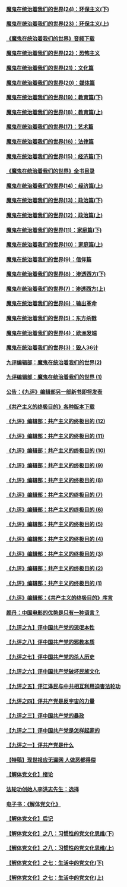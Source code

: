 #### [魔鬼在统治着我们的世界(24)：环保主义(下)](../pages/nsc422/n10695307.md?t=10060022) 

#### [魔鬼在统治着我们的世界(23)：环保主义(上)](../pages/nsc422/n10688613.md?t=10060022) 

#### [《魔鬼在统治着我们的世界》音频下载](../pages/nsc422/n10635553.md?t=10060022) 

#### [魔鬼在统治着我们的世界(22)：恐怖主义](../pages/nsc422/n10614727.md?t=10060022) 

#### [魔鬼在统治着我们的世界(21)：文化篇](../pages/nsc422/n10597706.md?t=10060022) 

#### [魔鬼在统治着我们的世界(20)：媒体篇](../pages/nsc422/n10586579.md?t=10060022) 

#### [魔鬼在统治着我们的世界(19)：教育篇(下)](../pages/nsc422/n10564808.md?t=10060022) 

#### [魔鬼在统治着我们的世界(18)：教育篇(上)](../pages/nsc422/n10526970.md?t=10060022) 

#### [魔鬼在统治着我们的世界(17)：艺术篇](../pages/nsc422/n10499093.md?t=10060022) 

#### [魔鬼在统治着我们的世界(16)：法律篇](../pages/nsc422/n10485969.md?t=10060022) 

#### [魔鬼在统治着我们的世界(15)：经济篇(下)](../pages/nsc422/n10469975.md?t=10060022) 

#### [《魔鬼在统治着我们的世界》全书目录](../pages/nsc422/n10464261.md?t=10060022) 

#### [魔鬼在统治着我们的世界(14)：经济篇(上)](../pages/nsc422/n10457370.md?t=10060022) 

#### [魔鬼在统治着我们的世界(13)：政治篇(下)](../pages/nsc422/n10448270.md?t=10060022) 

#### [魔鬼在统治着我们的世界(12)：政治篇(上)](../pages/nsc422/n10444576.md?t=10060022) 

#### [魔鬼在统治着我们的世界(11)：家庭篇(下)](../pages/nsc422/n10440961.md?t=10060022) 

#### [魔鬼在统治着我们的世界(10)：家庭篇(上)](../pages/nsc422/n10435448.md?t=10060022) 

#### [魔鬼在统治着我们的世界(9)：信仰篇](../pages/nsc422/n10432159.md?t=10060022) 

#### [魔鬼在统治着我们的世界(8)：渗透西方(下)](../pages/nsc422/n10429603.md?t=10060022) 

#### [魔鬼在统治着我们的世界(7)：渗透西方(上)](../pages/nsc422/n10426013.md?t=10060022) 

#### [魔鬼在统治着我们的世界(6)：输出革命](../pages/nsc422/n10421536.md?t=10060022) 

#### [魔鬼在统治着我们的世界(5)：东方杀戮](../pages/nsc422/n10417707.md?t=10060022) 

#### [魔鬼在统治着我们的世界(4)：欧洲发端](../pages/nsc422/n10414890.md?t=10060022) 

#### [魔鬼在统治着我们的世界(3)：毁人36计](../pages/nsc422/n10411583.md?t=10060022) 

#### [九评编辑部：魔鬼在统治着我们的世界(2)](../pages/nsc422/n10410036.md?t=10060022) 

#### [九评编辑部：魔鬼在统治着我们的世界 (1)](../pages/nsc422/n10406825.md?t=10060022) 

#### [公告：《九评》编辑部另一部新书即将发表](../pages/nsc422/n10405104.md?t=10060022) 

#### [《共产主义的终极目的》各种版本下载](../pages/nsc422/n10022138.md?t=10060022) 

#### [《九评》编辑部：共产主义的终极目的 (12)](../pages/nsc422/n9933272.md?t=10060022) 

#### [《九评》编辑部：共产主义的终极目的 (11)](../pages/nsc422/n9924973.md?t=10060022) 

#### [《九评》编辑部：共产主义的终极目的 (10)](../pages/nsc422/n9920883.md?t=10060022) 

#### [《九评》编辑部：共产主义的终极目的 (9)](../pages/nsc422/n9916363.md?t=10060022) 

#### [《九评》编辑部：共产主义的终极目的 (8)](../pages/nsc422/n9912488.md?t=10060022) 

#### [《九评》编辑部：共产主义的终极目的 (7)](../pages/nsc422/n9901176.md?t=10060022) 

#### [《九评》编辑部：共产主义的终极目的 (6)](../pages/nsc422/n9899359.md?t=10060022) 

#### [《九评》编辑部：共产主义的终极目的 (5)](../pages/nsc422/n9893174.md?t=10060022) 

#### [《九评》编辑部：共产主义的终极目的 (4)](../pages/nsc422/n9891246.md?t=10060022) 

#### [《九评》编辑部：共产主义的终极目的 (3)](../pages/nsc422/n9879879.md?t=10060022) 

#### [《九评》编辑部：共产主义的终极目的 (2)](../pages/nsc422/n9876205.md?t=10060022) 

#### [《九评》编辑部：共产主义的终极目的 (1)](../pages/nsc422/n9865857.md?t=10060022) 

#### [《九评》编辑部：《共产主义的终极目的》序言](../pages/nsc422/n9862666.md?t=10060022) 

#### [颜丹：中国电影的优势是只有一种语言？](../pages/nsc422/n9583062.md?t=10060022) 

#### [【九评之九】评中国共产党的流氓本性](../pages/nsc422/n737542.md?t=10060022) 

#### [【九评之八】评中国共产党的邪教本质](../pages/nsc422/n735942.md?t=10060022) 

#### [【九评之七】评中国共产党的杀人历史](../pages/nsc422/n733806.md?t=10060022) 

#### [【九评之六】评中国共产党破坏民族文化](../pages/nsc422/n731667.md?t=10060022) 

#### [【九评之五】评江泽民与中共相互利用迫害法轮功](../pages/nsc422/n730058.md?t=10060022) 

#### [【九评之四】评共产党是反宇宙的力量](../pages/nsc422/n727814.md?t=10060022) 

#### [【九评之三】评中国共产党的暴政](../pages/nsc422/n725597.md?t=10060022) 

#### [【九评之二】评中国共产党是怎样起家的](../pages/nsc422/n723946.md?t=10060022) 

#### [【九评之一】评共产党是什么](../pages/nsc422/n722529.md?t=10060022) 

#### [【特稿】现世报应无漏网 人做恶都得偿](../pages/nsc422/n4215167.md?t=10060022) 

#### [【解体党文化】绪论](../pages/nsc422/n1449356.md?t=10060022) 

#### [法轮功创始人李洪志先生：选择](../pages/nsc422/n3580738.md?t=10060022) 

#### [电子书：《解体党文化》](../pages/nsc422/n1573484.md?t=10060022) 

#### [【解体党文化】后记](../pages/nsc422/n1531999.md?t=10060022) 

#### [【解体党文化】之八：习惯性的党文化思维(下)](../pages/nsc422/n1526477.md?t=10060022) 

#### [【解体党文化】之八：习惯性的党文化思维(上)](../pages/nsc422/n1520631.md?t=10060022) 

#### [【解体党文化】之七：生活中的党文化(下)](../pages/nsc422/n1513446.md?t=10060022) 

#### [【解体党文化】之七：生活中的党文化(上)](../pages/nsc422/n1509358.md?t=10060022) 

